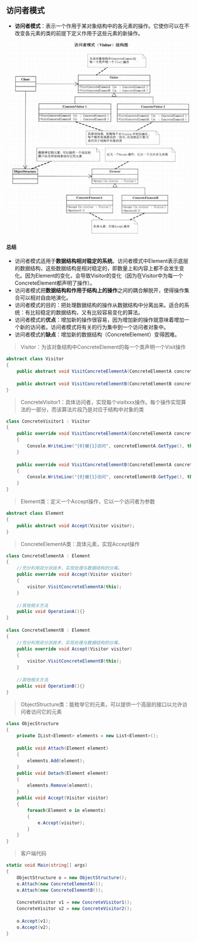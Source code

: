 ## 访问者模式

- **访问者模式**：表示一个作用于某对象结构中的各元素的操作。它使你可以在不改变各元素的类的前提下定义作用于这些元素的新操作。

![image-20200821105653228](.\pictures\访问者模式)

#### 总结

- 访问者模式适用于**数据结构相对稳定的系统**。访问者模式中Element表示底层的数据结构，这些数据结构是相对稳定的，即数量上和内容上都不会发生变化。因为Element的变化，会导致Visitor的变化（因为在Visitor中为每一个ConcreteElement都声明了操作）。
- 访问者模式把**数据结构和作用于结构上的操作**之间的耦合解脱开，使得操作集合可以相对自由地演化。
- 访问者模式的目的：把处理数据结构的操作从数据结构中分离出来。适合的系统：有比较稳定的数据结构，又有比较容易变化的算法。
- 访问者模式的**优点**：增加新的操作很容易，因为增加新的操作就意味着增加一个新的访问者。访问者模式将有关的行为集中到一个访问者对象中。
- 访问者模式的**缺点**：增加新的数据结构（ConcreteElement）变得困难。



> Visitor：为该对象结构中ConcreteElement的每一个类声明一个Visit操作

```c#
abstract class Visitor
{
	public abstract void VisitConcreteElementA(ConcreteElementA concreteElementA);
	
	public abstract void VisitConcreteElementB(ConcreteElementB concreteElementB);
}
```

> ConcreteVisitor1：具体访问者，实现每个visitxxx操作。每个操作实现算法的一部分，而该算法片段乃是对应于结构中对象的类

```c#
class ConcreteVisitor1 : Visitor
{
    public override void VisitConcreteElementA(ConcreteElementA concreteElementA)
    {
        Console.WriteLine("{0}被{1}访问", concreteElementA.GetType(), this.GerType().Name);
    }
    
    public override void VisitConcreteElementB(ConcreteElementA concreteElementB)
    {
        Console.WriteLine("{0}被{1}访问", concreteElementB.GetType(), this.GerType().Name);
    }
}
```

> Element类：定义一个Accept操作，它以一个访问者为参数

```c#
abstract class Element
{
    public abstract void Accept(Visitor visitor);
}
```

> ConcreteElementA类：具体元素，实现Accept操作

```c#
class ConcreteElementA : Element
{
	//充分利用双分派技术，实现处理与数据结构的分离。
	public override void Accept(Visitor visitor)
	{
		visitor.VisitConcreteElementA(this);
	}
	
	//其他相关方法
	public void OperationA(){}
}

class ConcreteElementB : Element
{
	//充分利用双分派技术，实现处理与数据结构的分离。
	public override void Accept(Visitor visitor)
	{
		visitor.VisitConcreteElementB(this);
	}
	
	//其他相关方法
	public void OperationB(){}
}
```

> ObjectStructure类：能枚举它的元素，可以提供一个高层的接口以允许访问者访问它的元素

```c#
class ObjecStructure
{
    private IList<Element> elements = new List<Element>();
    
    public void Attach(Element element)
    {
        elements.Add(element);
    }
    public void Detach(Element element)
    {
        elements.Remove(element);
    }
    public void Accept(Visitor visitor)
    {
        foreach(Element e in elements)
        {
            e.Accept(visitor);
        }
    }
}
```

> 客户端代码

```c#
static void Main(string[] args)
{
    ObjectStructure o = new ObjectStructure();
    o.Attach(new ConcreteElementA());
    o.Attach(new ConcreteElementB());
    
    ConcreteVisitor v1 = new ConcreteVisitor1();
    ConcreteVisitor v2 = new ConcreteVisitor2();
    
    o.Accept(v1);
    o.Accept(v2);
}
```

